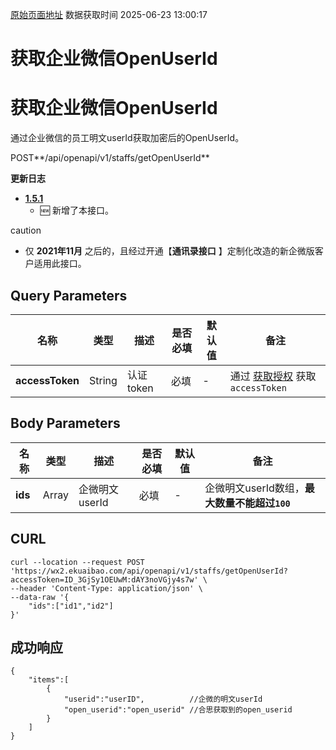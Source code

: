 [原始页面地址](https://docs.ekuaibao.com/docs/open-api/tools/staffs-getOpenUserId)
数据获取时间 2025-06-23 13:00:17

# 获取企业微信OpenUserId

# 获取企业微信OpenUserId  
  
通过企业微信的员工明文userId获取加密后的OpenUserId。

POST**/api/openapi/v1/staffs/getOpenUserId**

**更新日志**

  * [**1.5.1**](/updateLog/update-log#151)
    * 🆕 新增了本接口。



caution

  * 仅 **2021年11月** 之后的，且经过开通【**通讯录接口** 】定制化改造的新企微版客户适用此接口。



## Query Parameters​

名称| 类型| 描述| 是否必填| 默认值| 备注  
---|---|---|---|---|---  
**accessToken**|  String| 认证token| 必填| -| 通过 [获取授权](/docs/open-api/getting-started/auth) 获取 `accessToken`  
  
## Body Parameters​

名称| 类型| 描述| 是否必填| 默认值| 备注  
---|---|---|---|---|---  
**ids**|  Array| 企微明文userId| 必填| -| 企微明文userId数组，**最大数量不能超过`100`**  
  
## CURL​
    
    
    curl --location --request POST 'https://wx2.ekuaibao.com/api/openapi/v1/staffs/getOpenUserId?accessToken=ID_3GjSy1OEUwM:dAY3noVGjy4s7w' \  
    --header 'Content-Type: application/json' \  
    --data-raw '{  
        "ids":["id1","id2"]  
    }'  
    

## 成功响应​
    
    
    {  
        "items":[  
            {  
                "userid":"userID",          //企微的明文userId  
                "open_userid":"open_userid" //合思获取到的open_userid  
            }  
        ]  
    }  
    

